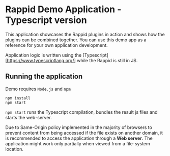 # Rappid Demo Application - Typescript version

This application showcases the Rappid plugins in action and shows how the plugins
can be combined together. You can use this demo app as a reference for your own application
development.

Application logic is written using the [Typescript][https://www.typescriptlang.org/] while the Rappid is still in JS.

## Running the application

Demo requires `Node.js` and `npm`  

```
npm install
npm start
```

`npm start` runs the Typescript compilation, bundles the result js files and starts the web-server.


Due to Same-Origin policy implemented in the majority of browsers to prevent content from being accessed if the file exists on another domain, it is recommended to access the application through a **Web server**. The application might work only partially when viewed from a file-system location.

